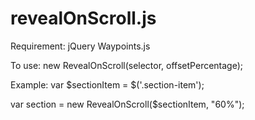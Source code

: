 # revealOnScroll.js

Requirement:
jQuery
Waypoints.js

To use:
new RevealOnScroll(selector, offsetPercentage);


Example:
var $sectionItem = $('.section-item');

var section = new RevealOnScroll($sectionItem, "60%");